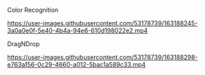 Color Recognition


https://user-images.githubusercontent.com/53178739/163188245-3a0a0e0f-5e40-4b4a-94e6-610d198022e2.mp4



DragNDrop


https://user-images.githubusercontent.com/53178739/163188298-e763a156-0c29-4660-a012-5bac1a589c33.mp4

